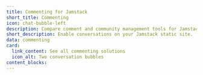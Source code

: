 ```yaml
---
title: Commenting for Jamstack
short_title: Commenting
icon: chat-bubble-left
description: Compare comment and community management tools for Jamstack static sites.
short_description: Enable conversations on your Jamstack static site.
data: commenting
card:
  link_content: See all commenting solutions
  icon_alt: Two conversation bubbles
content_blocks:
---
```


